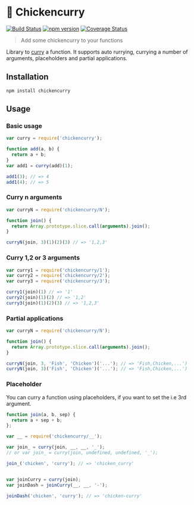 :curry: Chickencurry
============
[![Build Status](https://travis-ci.org/stoeffel/chickencurry.svg)](https://travis-ci.org/stoeffel/chickencurry) [![npm version](https://badge.fury.io/js/chickencurry.svg)](http://badge.fury.io/js/chickencurry) [![Coverage Status](https://coveralls.io/repos/stoeffel/chickencurry/badge.svg)](https://coveralls.io/r/stoeffel/chickencurry)
> Add some chickencurry to your functions

Library to [curry](http://en.wikipedia.org/wiki/Currying) a function.
It supports auto rurrying, currying a number of arguments, placeholders and partial applications.


Installation
------------

`npm install chickencurry`

Usage
-----

### Basic usage

```js
var curry = require('chickencurry');

function add(a, b) {
  return a + b;
}
var add1 = curry(add)(1);

add1(3); // => 4
add1(4); // => 5
```

### Curry n arguments

```js
var curryN = require('chickencurry/N');

function join() {
  return Array.prototype.slice.call(arguments).join();
}

curryN(join, 3)(1)(2)(3) // => '1,2,3'
```

### Curry 1,2 or 3 arguments

```js
var curry1 = require('chickencurry/1');
var curry2 = require('chickencurry/2');
var curry3 = require('chickencurry/3');

curry1(join)(1) // => '1'
curry2(join)(1)(2) // => '1,2'
curry3(join)(1)(2)(3) // => '1,2,3'
```

### Partial applications

```js
var curryN = require('chickencurry/N');

function join() {
  return Array.prototype.slice.call(arguments).join();
}

curryN(join, 3, 'Fish', 'Chicken')('...'); // => 'Fish,Chicken,...')
curryN(join, 3)('Fish', 'Chicken')('...'); // => 'Fish,Chicken,...')
```

### Placeholder

You can curry a function using placeholders, if you want to set the i.e 3rd argument.

```js
function join(a, b, sep) {
  return a + sep + b;
};

var __ = require('chickencurry/__');

var join_ = curry(join, __, __, '_'); 
// or var join_ = curry(join, undefined, undefined, '_'); 

join_('chicken', 'curry'); // => 'chicken_curry'


var joinCurry = curry(join); 
var joinDash = joinCurry(__, __, '-');

joinDash('chicken', 'curry'); // => 'chicken-curry'
```
